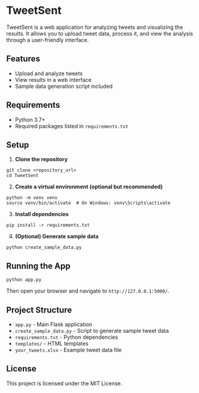 # TweetSent

TweetSent is a web application for analyzing tweets and visualizing the results. It allows you to upload tweet data, process it, and view the analysis through a user-friendly interface.

## Features

- Upload and analyze tweets
- View results in a web interface
- Sample data generation script included

## Requirements

- Python 3.7+
- Required packages listed in `requirements.txt`

## Setup

1. **Clone the repository**

```
git clone <repository_url>
cd TweetSent
```

2. **Create a virtual environment (optional but recommended)**

```
python -m venv venv
source venv/bin/activate  # On Windows: venv\Scripts\activate
```

3. **Install dependencies**

```
pip install -r requirements.txt
```

4. **(Optional) Generate sample data**

```
python create_sample_data.py
```

## Running the App

```
python app.py
```

Then open your browser and navigate to `http://127.0.0.1:5000/`.

## Project Structure

- `app.py` - Main Flask application
- `create_sample_data.py` - Script to generate sample tweet data
- `requirements.txt` - Python dependencies
- `templates/` - HTML templates
- `your_tweets.xlsx` - Example tweet data file

## License

This project is licensed under the MIT License.
